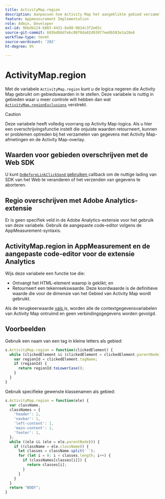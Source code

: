 ```yaml
---
title: ActivityMap.region
description: Aanpassen hoe Activity Map het aangeklikte gebied verzamelt.
feature: Appmeasurement Implementation
role: Admin, Developer
exl-id: 9bbdb124-b865-4431-8a98-9814c3f2e65c
source-git-commit: 665bd68d7ebc08f0da02d93977ee0b583e1a28e6
workflow-type: tm+mt
source-wordcount: '202'
ht-degree: 0%

---
```


# ActivityMap.region

Met de variabele `ActivityMap.region` kunt u de logica negeren die Activity Map gebruikt om gebiedswaarden in te stellen. Deze variabele is nuttig in gebieden waar u meer controle wilt hebben dan wat [`ActivityMap.regionExclusions`](../config-vars/activitymap-regionexclusions.md) verstrekt.

>[!CAUTION]
>Deze variabele heeft volledig voorrang op Activity Map-logica. Als u hier een overschrijvingsfunctie instelt die onjuiste waarden retourneert, kunnen er problemen optreden bij het verzamelen van gegevens met Activity Map-afmetingen en de Activity Map-overlay.

## Waarden voor gebieden overschrijven met de Web SDK

U kunt [`OnBeforeLinkClickSend` gebruiken ](https://experienceleague.adobe.com/en/docs/experience-platform/web-sdk/commands/configure/onbeforelinkclicksend) callback om de nuttige lading van SDK van het Web te veranderen of het verzenden van gegevens te aborteren.

## Regio overschrijven met Adobe Analytics-extensie

Er is geen specifiek veld in de Adobe Analytics-extensie voor het gebruik van deze variabele. Gebruik de aangepaste code-editor volgens de AppMeasurement-syntaxis.

## ActivityMap.region in AppMeasurement en de aangepaste code-editor voor de extensie Analytics

Wijs deze variabele een functie toe die:

* Ontvangt het HTML-element waarop is geklikt; en
* Retourneert een tekenreekswaarde. Deze koordwaarde is de definitieve waarde die voor de [ ](/help/components/dimensions/activity-map-region.md) dimensie van het Gebied van Activity Map wordt gebruikt.

Als de terugkeerwaarde [ vals ](https://developer.mozilla.org/en-US/docs/Glossary/Falsy) is, worden alle de contextgegevensvariabelen van Activity Map ontruimd en geen verbindingsgegevens worden gevolgd.

## Voorbeelden

Gebruik een naam van een tag in kleine letters als gebied:

```js
s.ActivityMap.region = function(clickedElement) {
  while (clickedElement && (clickedElement = clickedElement.parentNode)) {
    var regionId = clickedElement.tagName;
    if (regionId) {
      return regionId.toLowerCase();
    }
  }
}
```

Gebruik specifieke gewenste klassenamen als gebied:

```js
s.ActivityMap.region = function(ele) {
  var className,
  classNames = {
    'header': 1,
    'navbar': 1,
    'left-content': 1,
    'main-content': 1,
    'footer': 1,
  };
  while ((ele && (ele = ele.parentNode))) {
    if ((className = ele.className)) {
      let classes = className.split(' ');
      for (let i = 0; i < classes.length; i++) {
        if (classNames[classes[i]]) {
          return classes[i];
        }
      }
    }
  }
  return "BODY";
}
```
